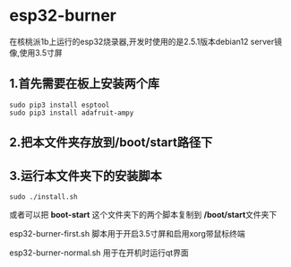 # esp32-burner
在核桃派1b上运行的esp32烧录器,开发时使用的是2.5.1版本debian12 server镜像,使用3.5寸屏

## 1.首先需要在板上安装两个库
```shell
sudo pip3 install esptool
sudo pip3 install adafruit-ampy
```
## 2.把本文件夹存放到/boot/start路径下
## 3.运行本文件夹下的安装脚本
```shell
sudo ./install.sh
```
或者可以把 **boot-start** 这个文件夹下的两个脚本复制到 **/boot/start**文件夹下

esp32-burner-first.sh 脚本用于开启3.5寸屏和启用xorg带鼠标终端

esp32-burner-normal.sh 用于在开机时运行qt界面

